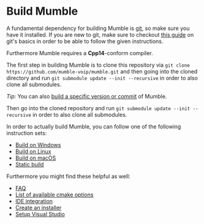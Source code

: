 ﻿# Build Mumble

A fundamental dependency for building Mumble is [git](https://git-scm.com/), so make sure you have it installed. If you are new to git, make sure to
checkout [this guide](https://guides.github.com/introduction/git-handbook/) on git's basics in order to be able to follow the given instructions.

Furthermore Mumble requires a **Cpp14**-conform compiler.

The first step in building Mumble is to clone this repository via `git clone https://github.com/mumble-voip/mumble.git` and then going into the cloned
directory and run `git submodule update --init --recursive` in order to also clone all submodules.

_Tip:_ You can also [build a specific version or commit](faq.md#build-a-specific-version-or-commit) of Mumble.

Then go into the cloned repository and run `git submodule update --init --recursive` in order to also clone all submodules.

In order to actually build Mumble, you can follow one of the following instruction sets:
- [Build on Windows](build_windows.md)
- [Build on Linux](build_linux.md)
- [Build on macOS](build_macos.md)
- [Static build](build_static.md)


Furthermore you might find these helpful as well:
- [FAQ](faq.md)
- [List of available cmake options](cmake_options.md)
- [IDE integration](ide_integration.md)
- [Create an installer](build_installer.md)
- [Setup Visual Studio](setup_visual_studio.md)
